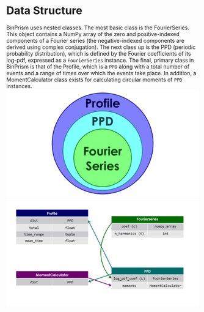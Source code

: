 # Data Structure
BinPrism uses nested classes. The most basic class is the FourierSeries. This object contains a NumPy array of the zero and positive-indexed components of a Fourier series (the negative-indexed components are derived using complex conjugation). The next class up is the PPD (periodic probability distribution), which is defined by the Fourier coefficients of its log-pdf, expressed as a `FourierSeries` instance. The final, primary class in BinPrism is that of the Profile, which is a `PPD` along with a total number of events and a range of times over which the events take place. In addition, a MomentCalculator class exists for calculating circular moments of `PPD` instances.
![alt-text](https://github.com/JoeJimFlood/binprism/blob/master/doc/BinPrismStructure/Slide2.PNG "Nested Class Structure")
![alt-text](https://github.com/JoeJimFlood/binprism/blob/master/doc/BinPrismStructure/Slide1.PNG "Nested Class Structure")
